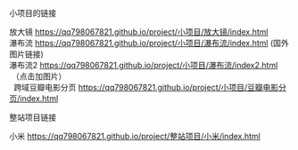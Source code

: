 小项目的链接


放大镜 https://qq798067821.github.io/project/小项目/放大镜/index.html  <br>
瀑布流 https://qq798067821.github.io/project/小项目/瀑布流/index.html (国外图片链接) <br>
瀑布流2 https://qq798067821.github.io/project/小项目/瀑布流/index2.html  （点击加图片）<br>  
 跨域豆瓣电影分页 https://qq798067821.github.io/project/小项目/豆瓣电影分页/index.html <br>
 
 
 整站项目链接
 
 小米 https://qq798067821.github.io/project/整站项目/小米/index.html  <br>
